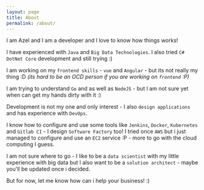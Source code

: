```yaml
---
layout: page
title: About
permalink: /about/
---
```


I am Azel and I am a developer and I love to know how things works!

I have experienced with `Java` and `Big Data Technologies`. I also tried `C# DotNet Core` development and still trying :)

I am working on my `frontend skills` - `vue` and `Angular` - but its not really my thing :D *(its hard to be an OCD person if you are working on `frontend` :P)*

I am trying to understand `Go` and as well as `NodeJS` - but I am not sure yet when can get my hands dirty with it :)

Development is not my one and only interest - I also `design applications` and has experience with `DevOps`.

I know how to configure and use some tools like `Jenkins`, `Docker`, `Kubernetes` and `Gitlab CI` - I design `Software Factory` too! I tried once `AWS` but i just managed to configure and use an `EC2` service :P - more to go with the cloud computing I guess.

I am not sure where to go - I like to be a `data scientist` with my little experience with big data but I also want to be a `solution architect` - maybe you'll be updated once i decided.

But for now, let me know how can i help your business! :)